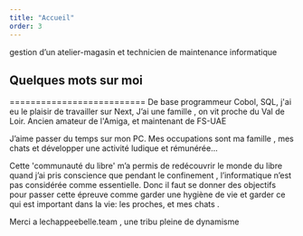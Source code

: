```yaml
---
title: "Accueil"
order: 3
---
```

gestion d’un atelier-magasin et technicien de maintenance informatique
## Quelques mots sur moi
==========================
De base programmeur Cobol, SQL, j'ai eu le plaisir de travailler sur Next, 
J’ai une famille , on vit proche du Val de Loir.
Ancien amateur de l'Amiga, et maintenant de FS-UAE

J’aime passer du temps sur mon PC. Mes occupations sont ma famille , mes chats et développer une activité ludique et rémunérée...


Cette 'communauté du libre' m’a permis de redécouvrir le monde du libre quand j’ai pris conscience que pendant le confinement , l’informatique n’est pas considérée comme essentielle. 
Donc il faut se donner des objectifs pour passer cette épreuve comme garder une hygiène de vie et garder ce qui est important dans la vie: les proches, et mes chats . 

Merci a lechappeebelle.team , une tribu pleine de dynamisme 
